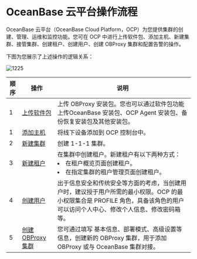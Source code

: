 OceanBase 云平台操作流程 
======================================

OceanBase 云平台（OceanBase Cloud Platform，OCP）为您提供集群的创建、管理、运维和监控功能。您可在 OCP 中进行上传软件包、添加主机、新建集群、接管集群、创建租户、创建用户、创建 OBProxy 集群和配置告警的操作。

下图为您展示了上述操作的逻辑关系：

![1225](https://help-static-aliyun-doc.aliyuncs.com/assets/img/zh-CN/6672988061/p206162.png)

| 顺序 |                              操作                              |                                                                                说明                                                                                |
|----|--------------------------------------------------------------|------------------------------------------------------------------------------------------------------------------------------------------------------------------|
| 1  | [上传软件包](../500.quickstart/300.quickstart-upload-a-software-package.md)         | 上传 OBProxy 安装包。您也可以通过软件包功能上传OceanBase 安装包、OCP Agent 安装包、备份恢复安装包及其他安装包。                                                                                           |
| 1  | [添加主机](../500.quickstart/400.quickstart-add-a-host.md)          | 将线下设备添加到 OCP 控制台中。                                                                                                                                               |
| 2  | [新建集群](../500.quickstart/500.quickstart-create-a-cluster.md)          | 创建 1-1-1 集群。                                                                                                                                                     |
| 3  | [新建租户](../500.quickstart/600.quickstart-create-a-tenant.md)          | 在集群中创建租户。新建租户有以下两种方式： <li>在租户概览页面创建租户。  </li><li> 在指定集群的租户管理页面创建租户。</li>    |
| 4  | [创建用户](../500.quickstart/700.quickstart-create-a-user.md)          | 出于信息安全和传统安全等方面的考虑，当创建用户时，建议授于用户所需的最小权限。OCP 的最小权限集合是 PROFILE 角色，具备该角色的用户可以访问个人中心、修改个人信息、修改密码箱等。                                                                   |
| 5  | [创建 OBProxy 集群](../500.quickstart/800.quickstart-create-an-obproxy-cluster.md) | 您可通过填写 基本信息、部署模式、高级设置等信息，创建新的 OBProxy 集群，用于添加 OBProxy 或与 OceanBase 集群对接。                                                                                                |
